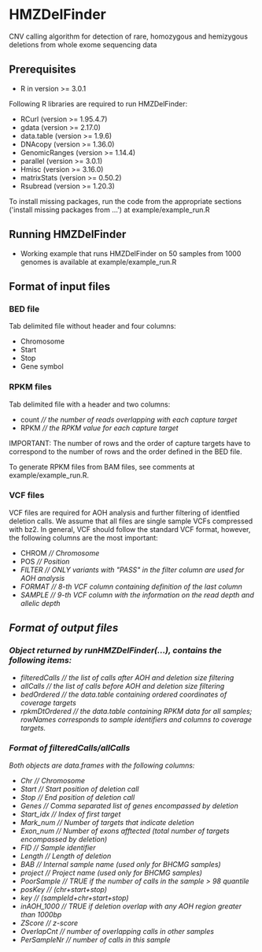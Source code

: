 # HMZDelFinder
CNV calling algorithm for detection of rare, homozygous and hemizygous deletions from whole exome sequencing data



## Prerequisites
* R in version >= 3.0.1 

Following R libraries are required to run HMZDelFinder:
 * RCurl (version >= 1.95.4.7)
 * gdata (version >= 2.17.0)
 * data.table (version >= 1.9.6)
 * DNAcopy (version >= 1.36.0)
 * GenomicRanges (version >= 1.14.4)
 * parallel (version >= 3.0.1)
 * Hmisc (version >= 3.16.0)
 * matrixStats (version >= 0.50.2)
 * Rsubread (version >= 1.20.3)

To install missing packages, run the code from the appropriate sections ('install missing packages from ...') at  example/example_run.R

## Running HMZDelFinder

* Working example that runs HMZDelFinder on 50 samples from 1000 genomes is available at example/example_run.R

## Format of input files

### BED file

Tab delimited file without header and four columns: 
* Chromosome
* Start
* Stop
* Gene symbol

### RPKM files

Tab delimited file with a header and two columns:
* count <i>// the number of reads overlapping with each capture target</i>
* RPKM  <i>// the RPKM value for each capture target</i>

IMPORTANT: The number of rows and the order of capture targets have to correspond to the number of rows and the order defined in the BED file. 

To generate RPKM files from BAM files, see comments at example/example_run.R.


### VCF files

VCF files are required for AOH analysis and further filtering of identfied deletion calls. 
We assume that all files are single sample VCFs compressed with bz2. 
In general, VCF should follow the standard VCF format, however, the following columns are the most important:

* CHROM   <i>// Chromosome</i>
* POS     <i>// Position<i/>
* FILTER // ONLY variants with "PASS" in the filter column are used for AOH analysis
* FORMAT // 8-th VCF column containing definition of the last column
* SAMPLE // 9-th VCF column with the information on the read depth and allelic depth





## Format of output files

### Object returned by runHMZDelFinder(...), contains the following items:
* filteredCalls   <i>// the list of calls after AOH and deletion size filtering</i>
* allCalls        <i>// the list of calls before AOH and deletion size filtering </i>
* bedOrdered      <i>// the data.table containing ordered coordinates of coverage targets</i>
* rpkmDtOrdered   <i>// the data.table containing RPKM data for all samples; rowNames corresponds to sample identifiers and columns to coverage targets.</i>


### Format of filteredCalls/allCalls

Both objects are data.frames with the following columns:

* Chr         <i>// Chromosome </i>
* Start       <i>// Start position of deletion call</i>
* Stop        <i>// End position of deletion call</i>
* Genes       <i>// Comma separated list of genes encompassed by deletion</i>
* Start_idx   <i>// Index of first target</i>
* Mark_num    <i>// Number of targets that indicate deletion</i>
* Exon_num    <i>// Number of exons afftected (total number of targets encompassed by deletion)</i>
* FID         <i>// Sample identifier</i>
* Length      <i>// Length of deletion</i>
* BAB         <i>// Internal sample name (used only for BHCMG samples)</i>
* project     <i>// Project name (used only for BHCMG samples)</i>
* PoorSample  <i>// TRUE if the number of calls in the sample > 98 quantile</i>
* posKey      <i>// (chr+start+stop)</i>
* key         <i>// (sampleId+chr+start+stop)</i>
* inAOH_1000  <i>//  TRUE if deletion overlap with any AOH region greater than 1000bp</i>
* ZScore      <i>// z-score</i>
* OverlapCnt  <i>// number of overlapping calls in other samples</i>
* PerSampleNr <i>// number of calls in this sample</i>


